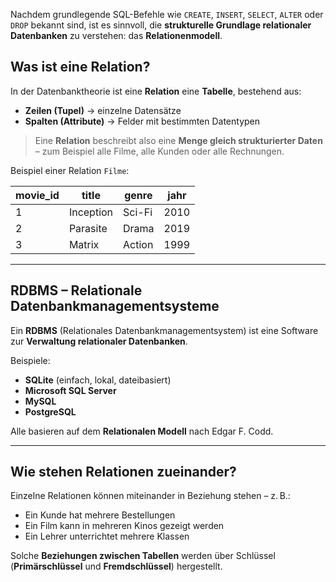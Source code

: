 
Nachdem grundlegende SQL-Befehle wie `CREATE`, `INSERT`, `SELECT`, `ALTER` oder `DROP` bekannt sind, ist es sinnvoll, die **strukturelle Grundlage relationaler Datenbanken** zu verstehen: das **Relationenmodell**.


## Was ist eine Relation?

In der Datenbanktheorie ist eine **Relation** eine **Tabelle**, bestehend aus:

- **Zeilen (Tupel)** → einzelne Datensätze
- **Spalten (Attribute)** → Felder mit bestimmten Datentypen

> Eine **Relation** beschreibt also eine **Menge gleich strukturierter Daten** – zum Beispiel alle Filme, alle Kunden oder alle Rechnungen.

Beispiel einer Relation `Filme`:

| movie_id | title        | genre    | jahr |
|----------|--------------|----------|------|
| 1        | Inception    | Sci-Fi   | 2010 |
| 2        | Parasite     | Drama    | 2019 |
| 3        | Matrix       | Action   | 1999 |

---

## RDBMS – Relationale Datenbankmanagementsysteme

Ein **RDBMS** (Relationales Datenbankmanagementsystem) ist eine Software zur **Verwaltung relationaler Datenbanken**.

Beispiele:

- **SQLite** (einfach, lokal, dateibasiert)
- **Microsoft SQL Server**
- **MySQL**
- **PostgreSQL**

Alle basieren auf dem **Relationalen Modell** nach Edgar F. Codd.

---

## Wie stehen Relationen zueinander?

Einzelne Relationen können miteinander in Beziehung stehen – z. B.:

- Ein Kunde hat mehrere Bestellungen
- Ein Film kann in mehreren Kinos gezeigt werden
- Ein Lehrer unterrichtet mehrere Klassen

Solche **Beziehungen zwischen Tabellen** werden über Schlüssel (**Primärschlüssel** und **Fremdschlüssel**) hergestellt.
